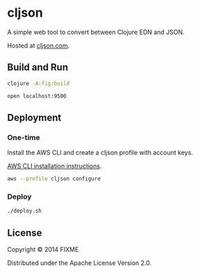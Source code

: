 # cljson

A simple web tool to convert between Clojure EDN and JSON.

Hosted at [cljson.com](http://cljson.com).

## Build and Run

```bash
clojure -A:fig:build
```

```bash
open localhost:9500
```

## Deployment

### One-time

Install the AWS CLI and create a cljson profile with account keys.

[AWS CLI installation instructions](https://docs.aws.amazon.com/cli/latest/userguide/install-macos.html#install-bundle-macos).

```bash
aws --profile cljson configure
```

### Deploy

```bash
./deploy.sh
```

## License

Copyright © 2014 FIXME

Distributed under the Apache License Version 2.0.
